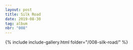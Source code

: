 ```yaml
---
layout: post
title: Silk Road
date: 2019-08-30
tag: album
nbr: "008"
---
```


{% include include-gallery.html folder="/008-silk-road/" %}
